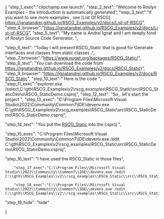 {
    "step_1_exec":"clipchamp.exe launch",
    "step_2_text": "Welcome to Roslyn Examples - the introduction is automatically generated",
    "step_3_text":"If you want to see more examples , see  [List Of RSCG] https://ignatandrei.github.io/RSCG_Examples/v2/docs/List-of-RSCG",
    "step_4_browser":"https://ignatandrei.github.io/RSCG_Examples/v2/docs/List-of-RSCG",
    "step_5_text": "My name is Andrei Ignat and I am deeply fond of Roslyn Source Code Generator. ",

"step_6_text": "Today I will present RSCG_Static  that is good for Generate interfaces and classes from static classes .",
"step_7_browser":"https://www.nuget.org/packages/RSCG_Static/",
"step_8_text": "You can download the code from https://ignatandrei.github.io/RSCG_Examples/v2/docs/RSCG_Static)",
"step_9_browser":"https://ignatandrei.github.io/RSCG_Examples/v2/docs/RSCG_Static",
"step_10_text":" Here is the code ",
"step_11_exec":"explorer.exe /select,C:\\gth\\RSCG_Examples\\v2\\rscg_examples\\RSCG_Static\\src\\RSCG_StaticDemo\\RSCG_StaticDemo.csproj",
"step_12_text": "So , let's start the project ",
"step_13_exec": "C:\\Program Files\\Microsoft Visual Studio\\2022\\Community\\Common7\\IDE\\devenv.exe C:\\gth\\RSCG_Examples\\v2\\rscg_examples\\RSCG_Static\\src\\RSCG_StaticDemo\\RSCG_StaticDemo.csproj",

"step_14_text": "You put the  [RSCG_Static](https://www.nuget.org/packages/RSCG_Static/) into the csproj ",

"step_15_exec": "C:\\Program Files\\Microsoft Visual Studio\\2022\\Community\\Common7\\IDE\\devenv.exe /edit C:\\gth\\RSCG_Examples\\v2\\rscg_examples\\RSCG_Static\\src\\RSCG_StaticDemo\\RSCG_StaticDemo.csproj",

"step_16_text": "I have used the RSCG_Static in those files",


        "step_17_exec":"C:\\Program Files\\Microsoft Visual Studio\\2022\\Community\\Common7\\IDE\\devenv.exe /edit C:\\gth\\RSCG_Examples\\v2\\rscg_examples\\RSCG_Static\\src\\RSCG_StaticDemo\\StaticToInterface.cs",
    
        "step_18_exec":"C:\\Program Files\\Microsoft Visual Studio\\2022\\Community\\Common7\\IDE\\devenv.exe /edit C:\\gth\\RSCG_Examples\\v2\\rscg_examples\\RSCG_Static\\src\\RSCG_StaticDemo\\Program.cs",
    
"step_19_hide": "hide"


}